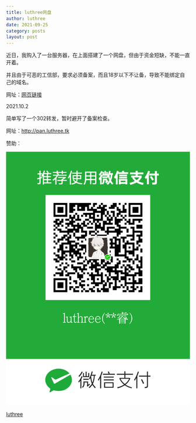 ```yaml
---
title: luthree网盘
author: luthree
date: 2021-09-25
category: posts
layout: post
---
```


近日，我购入了一台服务器，在上面搭建了一个网盘，但由于资金短缺，不能一直开着。

并且由于可恶的工信部，要求必须备案，而且18岁以下不让备，导致不能绑定自己的域名。

网址：[网页链接](http://39.100.26.144:4321/)

2021.10.2

简单写了一个302转发，暂时避开了备案检查。

网址：http://pan.luthree.tk

赞助：

![微信收款码](/img/mm_facetoface_collect_qrcode_1632534792604.png "赞助")

[luthree](http://luthree.tk)
